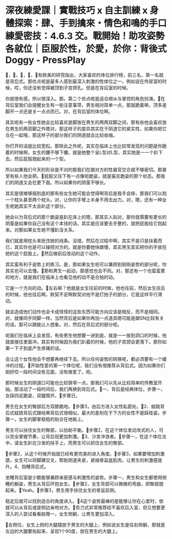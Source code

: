 # 深夜練愛課｜實戰技巧 x 自主訓練 x 身體探索：肆、手到擒來・情色和鳴的手口練愛密技：4.6.3 交。戰開始！助攻姿勢各就位｜臣服於性，於愛，於你：背後式 Doggy - PressPlay

🎼，🎼，🎼，🎼，🎼有欧美的研究指出，大家喜欢的体位排行榜，前三名，第一名就是背后式。那优点呢是最多人感到最深入刺激的性体位之一。例如说在传尿室的时候，哎，你还没有觉得被顶到子宫颈孔。但是在背后室的时候。

你就很有感。所以很深入。那。第二个优点呢是适合顺从与掌控的角色扮演。🎼在背后室我们会提醒女生有一些注意事项，男生相对简单一点，那就跪着嘛，顶多是脚开一点还是关一点点而已。对，在背后室的体位啊。

其实呃有一些女性她会比较喜欢是脚放在男生的两两双脚之间，那有些他会喜欢放在男生的两双脚之外嗯对，那这样子的差异其实在于阴道它的紧实性，如果你把它合在一起哦，那这样子的部分我们的阴道就会比较收缩。

你打开的话就比较宽松。那除此之外呢，其实在临床上也比较常发现的问题是你跪着的时候啊，女生的腰不够下腰。就是她整个呈L型对L型，其实她是一一个趴下去，然后屁股翘起来的一个型。

所以如果我们今天的形状是不对的那我们在跟对方的性器官交合就不够密切。那甚至有些人他会把。🎼屁股又往下有一点像呃跪姿，就是猫支跪姿的那个状态。那我们的阴道又会在更下面。所以如果你的阴茎不够长。

其实是很难够插到底的那有些女生她可能会觉得啊背后是我手会摔，那我们可以抱一个枕头甚至两个枕头。对，让你的手臂上半身不用去出力。对，嗯，还有一种女生呢她其实不太会趴这个部分。

她会以为背后式的那个跪姿是趴在床上的嗯，那其实人贴对，那你就需要有更长的阴茎是如果你自己没有这个本钱的话，其实是应该要去手整的，就把屁股给它抱起来。对那如果女生她不懂趴没关系。

我们就是用枕头来抚住她的线条。没错，然后在过程中啊，其实不是只是扶着而已，其实你也是可以操控对方的。就是你要她快跟慢，其实男生其实把你的手放在她的这个屁股上。🎼然后做前后改动的这个动作。

其实蛮有利于姿势上的练习。是，那如果女生呃可以兼顾到刚刚姿势的部分呢，你其实也可以去懂。🎼那和男生一起动，那感觉也会不同。对，那还有一个也蛮蛮累的地方，就是我们在临床上也看见他的动不是合拍的动。

它是一个方向的动。🎼左右嘛？他就是女生往前的时候，他也往前，然后女生往后的时候，他也往后啊，默契不足啊默契对他不是打拍子的部分，它是这样平行滑动。

就会造成他们动作也会卡成怪怪的这些东西可能方向应该是相反，而不是相同。对，就像同手同脚一样。当然背后是如果你再加一点道具嗯可能是跟SN比较有关的话，那可以跟能让人想象。对，然后在背后式的部分呢。

呃我们在临床上会发现，有些男生他想要一进到底，就是一一放到洞口的时候，他就直接往里面冲。其实有时候因为我们趴着的时候，他的子宫颈会更落下。那你如果一下子到底产生疼痛的话。

会让这个女性他会不想要再继续下去。所以任何姿势的转换呢，都必须要有一个缓冲的过程。🎼开始性爱的第一个体位呢，我们没有很推荐从背后式。因为如果你们刚好哎一段时间没有见面，没有做爱了。呃。

那时候女生的阴道口可能也比较狭窄一点。那我们可以先从比较简单的传教室开始。那活动了一段时间后，我们再换到背后式。🎼一、背后是经典体位，步骤一，女踩四足跪姿，双腿围开。🎼步骤日。

男生在女生的臀部后方双膝跪地。🎼步骤3，由后方进入女性私密处。🎼2、蛙跳背后式蛙跳背后式跟经典背后式很相似，最大的差别在于下方的女性不是踩桂姿。步骤一，女生的脚掌稳稳的贴合在地板上。

男生可以扶住女生的臀部，以协助平衡。🎼步骤2，在这个体位发动攻式的人，可以完全掌握节奏，让背后视更加刺激。🎼3、沙发冲浪者。🎼步骤一，在这个体位法中，请女生趴在沙发的扶手上，而男生可以抓住女生的臀部。

🎼步骤2，从这个时候开始就已经有更完美的进入角度。🎼步骤3，如果要增加刺激感，女生可以将脚踝交叉，帮助阴道夹紧，紧缩骨盆底肌肉，让男生的刺激感提升。4、抱睡背后式。

坐睡背后室是少数能够兼顾亲密感与刺激性的姿势。步骤一，男生和女生都使用侧睡的躺姿，男生从背后环抱女生。🎼步骤2，女生背部可以微微的弯曲，把臀部翘起来。🎼Yeah。🎼步骤3，男生用手扶住女生的骨盆前侧。

稳定后就可以找到适合的角度进入。🎼4这个姿势最棒的是能够让你在心爱时，依就可以从背后或是侧边亲吻对方。🎼剪刀式非常推荐给不喜欢后入室，但又想要更深入的人尝试看看肤赠一，女生侧躺，让男生更加深入。

🎼右侧位，女生上侧的大腿摆放于男生的大腿上，例如说女生是往右侧躺，那就是左边的大腿要抬起来，呈现1个90度，放在男生的大腿上。

